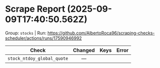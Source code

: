 # Scrape Report (2025-09-09T17:40:50.562Z)

Group: `stocks`  |  Run: https://github.com/AlbertoRoca96/scraping-checks-scheduler/actions/runs/17590946992

| Check | Changed | Keys | Error |
|---|:---:|:--|:--|
| `stock_ntdoy_global_quote` | — |  |  |
